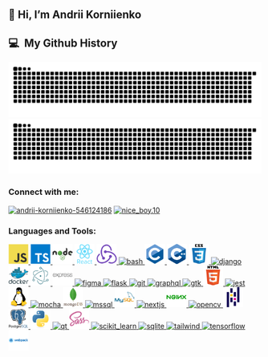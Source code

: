 <h2> 👋 Hi, I’m Andrii Korniienko</h2>

<h2> 💻 &nbsp;My Github History</h2>

![github contribution grid snake animation](https://raw.githubusercontent.com/pproger/pproger/output/github-contribution-grid-snake-dark.svg#gh-dark-mode-only)![github contribution grid snake animation](https://raw.githubusercontent.com/pproger/pproger/output/github-contribution-grid-snake.svg#gh-light-mode-only)


<h3 align="left">Connect with me:</h3>
<p align="left">
	<a href="https://linkedin.com/in/andrii-korniienko-546124186" target="blank"><img align="center"
			src="https://raw.githubusercontent.com/rahuldkjain/github-profile-readme-generator/master/src/images/icons/Social/linked-in-alt.svg"
			alt="andrii-korniienko-546124186" height="30" width="40" /></a>
	<a href="https://instagram.com/nice_boy.10" target="blank"><img align="center"
			src="https://raw.githubusercontent.com/rahuldkjain/github-profile-readme-generator/master/src/images/icons/Social/instagram.svg"
			alt="nice_boy.10" height="30" width="40" /></a>
</p>

<h3 align="left">Languages and Tools:</h3>
<p align="left">
	<a href="https://developer.mozilla.org/en-US/docs/Web/JavaScript" target="_blank" rel="noreferrer"> <img
			src="https://raw.githubusercontent.com/devicons/devicon/master/icons/javascript/javascript-original.svg"
			alt="javascript" width="40" height="40" /> </a>
	<a href="https://www.typescriptlang.org/" target="_blank" rel="noreferrer"> <img
			src="https://raw.githubusercontent.com/devicons/devicon/master/icons/typescript/typescript-original.svg"
			alt="typescript" width="40" height="40" /> </a>
	<a href="https://nodejs.org" target="_blank" rel="noreferrer"> <img
			src="https://raw.githubusercontent.com/devicons/devicon/master/icons/nodejs/nodejs-original-wordmark.svg"
			alt="nodejs" width="40" height="40" /> </a>
	<a href="https://reactjs.org/" target="_blank" rel="noreferrer"> <img
			src="https://raw.githubusercontent.com/devicons/devicon/master/icons/react/react-original-wordmark.svg"
			alt="react" width="40" height="40" /> </a> <a href="https://redux.js.org" target="_blank" rel="noreferrer"> <img
			src="https://raw.githubusercontent.com/devicons/devicon/master/icons/redux/redux-original.svg" alt="redux"
			width="40" height="40" /> </a>
	<a href="https://www.gnu.org/software/bash/" target="_blank" rel="noreferrer"> <img
			src="https://www.vectorlogo.zone/logos/gnu_bash/gnu_bash-icon.svg" alt="bash" width="40" height="40" /> </a> <a
		href="https://www.cprogramming.com/" target="_blank" rel="noreferrer"> <img
			src="https://raw.githubusercontent.com/devicons/devicon/master/icons/c/c-original.svg" alt="c" width="40"
			height="40" /> </a> <a href="https://www.w3schools.com/cpp/" target="_blank" rel="noreferrer"> <img
			src="https://raw.githubusercontent.com/devicons/devicon/master/icons/cplusplus/cplusplus-original.svg"
			alt="cplusplus" width="40" height="40" /> </a> <a href="https://www.w3schools.com/css/" target="_blank"
		rel="noreferrer"> <img
			src="https://raw.githubusercontent.com/devicons/devicon/master/icons/css3/css3-original-wordmark.svg" alt="css3"
			width="40" height="40" /> </a> <a href="https://www.djangoproject.com/" target="_blank" rel="noreferrer"> <img
			src="https://cdn.worldvectorlogo.com/logos/django.svg" alt="django" width="40" height="40" /> </a> <a
		href="https://www.docker.com/" target="_blank" rel="noreferrer"> <img
			src="https://raw.githubusercontent.com/devicons/devicon/master/icons/docker/docker-original-wordmark.svg"
			alt="docker" width="40" height="40" /> </a> <a href="https://www.electronjs.org" target="_blank" rel="noreferrer">
		<img src="https://raw.githubusercontent.com/devicons/devicon/master/icons/electron/electron-original.svg"
			alt="electron" width="40" height="40" /> </a> <a href="https://expressjs.com" target="_blank" rel="noreferrer">
		<img src="https://raw.githubusercontent.com/devicons/devicon/master/icons/express/express-original-wordmark.svg"
			alt="express" width="40" height="40" /> </a> <a href="https://www.figma.com/" target="_blank" rel="noreferrer">
		<img src="https://www.vectorlogo.zone/logos/figma/figma-icon.svg" alt="figma" width="40" height="40" /> </a> <a
		href="https://flask.palletsprojects.com/" target="_blank" rel="noreferrer"> <img
			src="https://www.vectorlogo.zone/logos/pocoo_flask/pocoo_flask-icon.svg" alt="flask" width="40" height="40" />
	</a> <a href="https://git-scm.com/" target="_blank" rel="noreferrer"> <img
			src="https://www.vectorlogo.zone/logos/git-scm/git-scm-icon.svg" alt="git" width="40" height="40" /> </a> <a
		href="https://graphql.org" target="_blank" rel="noreferrer"> <img
			src="https://www.vectorlogo.zone/logos/graphql/graphql-icon.svg" alt="graphql" width="40" height="40" /> </a> <a
		href="https://www.gtk.org/" target="_blank" rel="noreferrer"> <img
			src="https://upload.wikimedia.org/wikipedia/commons/7/71/GTK_logo.svg" alt="gtk" width="40" height="40" /> </a> <a
		href="https://www.w3.org/html/" target="_blank" rel="noreferrer"> <img
			src="https://raw.githubusercontent.com/devicons/devicon/master/icons/html5/html5-original-wordmark.svg"
			alt="html5" width="40" height="40" /> </a> <a href="https://jestjs.io" target="_blank" rel="noreferrer"> <img
			src="https://www.vectorlogo.zone/logos/jestjsio/jestjsio-icon.svg" alt="jest" width="40" height="40" /> </a> <a
		href="https://www.linux.org/" target="_blank" rel="noreferrer"> <img
			src="https://raw.githubusercontent.com/devicons/devicon/master/icons/linux/linux-original.svg" alt="linux"
			width="40" height="40" /> </a> <a href="https://mochajs.org" target="_blank" rel="noreferrer"> <img
			src="https://www.vectorlogo.zone/logos/mochajs/mochajs-icon.svg" alt="mocha" width="40" height="40" /> </a> <a
		href="https://www.mongodb.com/" target="_blank" rel="noreferrer"> <img
			src="https://raw.githubusercontent.com/devicons/devicon/master/icons/mongodb/mongodb-original-wordmark.svg"
			alt="mongodb" width="40" height="40" /> </a> <a href="https://www.microsoft.com/en-us/sql-server" target="_blank"
		rel="noreferrer"> <img src="https://www.svgrepo.com/show/303229/microsoft-sql-server-logo.svg" alt="mssql"
			width="40" height="40" /> </a> <a href="https://www.mysql.com/" target="_blank" rel="noreferrer"> <img
			src="https://raw.githubusercontent.com/devicons/devicon/master/icons/mysql/mysql-original-wordmark.svg"
			alt="mysql" width="40" height="40" /> </a> <a href="https://nextjs.org/" target="_blank" rel="noreferrer"> <img
			src="https://cdn.worldvectorlogo.com/logos/nextjs-2.svg" alt="nextjs" width="40" height="40" /> </a> <a
		href="https://www.nginx.com" target="_blank" rel="noreferrer"> <img
			src="https://raw.githubusercontent.com/devicons/devicon/master/icons/nginx/nginx-original.svg" alt="nginx"
			width="40" height="40" /> </a> <a href="https://opencv.org/" target="_blank" rel="noreferrer"> <img
			src="https://www.vectorlogo.zone/logos/opencv/opencv-icon.svg" alt="opencv" width="40" height="40" /> </a> <a
		href="https://pandas.pydata.org/" target="_blank" rel="noreferrer"> <img
			src="https://raw.githubusercontent.com/devicons/devicon/2ae2a900d2f041da66e950e4d48052658d850630/icons/pandas/pandas-original.svg"
			alt="pandas" width="40" height="40" /> </a> <a href="https://www.postgresql.org" target="_blank" rel="noreferrer">
		<img
			src="https://raw.githubusercontent.com/devicons/devicon/master/icons/postgresql/postgresql-original-wordmark.svg"
			alt="postgresql" width="40" height="40" /> </a> <a href="https://www.python.org" target="_blank" rel="noreferrer">
		<img src="https://raw.githubusercontent.com/devicons/devicon/master/icons/python/python-original.svg" alt="python"
			width="40" height="40" /> </a> <a href="https://www.qt.io/" target="_blank" rel="noreferrer"> <img
			src="https://upload.wikimedia.org/wikipedia/commons/0/0b/Qt_logo_2016.svg" alt="qt" width="40" height="40" /> </a>
	<a href="https://sass-lang.com" target="_blank" rel="noreferrer"> <img
			src="https://raw.githubusercontent.com/devicons/devicon/master/icons/sass/sass-original.svg" alt="sass" width="40"
			height="40" /> </a> <a href="https://scikit-learn.org/" target="_blank" rel="noreferrer"> <img
			src="https://upload.wikimedia.org/wikipedia/commons/0/05/Scikit_learn_logo_small.svg" alt="scikit_learn"
			width="40" height="40" /> </a> <a href="https://www.sqlite.org/" target="_blank" rel="noreferrer"> <img
			src="https://www.vectorlogo.zone/logos/sqlite/sqlite-icon.svg" alt="sqlite" width="40" height="40" /> </a> <a
		href="https://tailwindcss.com/" target="_blank" rel="noreferrer"> <img
			src="https://www.vectorlogo.zone/logos/tailwindcss/tailwindcss-icon.svg" alt="tailwind" width="40" height="40" />
	</a> <a href="https://www.tensorflow.org" target="_blank" rel="noreferrer"> <img
			src="https://www.vectorlogo.zone/logos/tensorflow/tensorflow-icon.svg" alt="tensorflow" width="40" height="40" />
	</a><a href="https://webpack.js.org" target="_blank" rel="noreferrer">
		<img
			src="https://raw.githubusercontent.com/devicons/devicon/d00d0969292a6569d45b06d3f350f463a0107b0d/icons/webpack/webpack-original-wordmark.svg"
			alt="webpack" width="40" height="40" /> </a>
</p>
<!---
PPROGER/PPROGER is a ✨ special ✨ repository because its `README.md` (this file) appears on your GitHub profile.
You can click the Preview link to take a look at your changes.
--->
